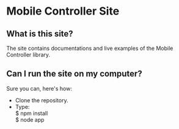 Mobile Controller Site
======================


What is this site?
-----------------
The site contains documentations and live examples of the Mobile Controller library. 


Can I run the site on my computer?
----------------------------------
Sure you can, here's how:

* Clone the repository.
* Type:  
	$ npm install  
	$ node app


